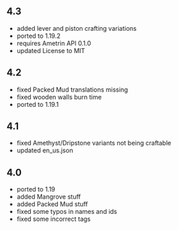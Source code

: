 ## 4.3
* added lever and piston crafting variations
* ported to 1.19.2
* requires Ametrin API 0.1.0
* updated License to MIT

## 4.2
* fixed Packed Mud translations missing
* fixed wooden walls burn time
* ported to 1.19.1

## 4.1
* fixed Amethyst/Dripstone variants not being craftable
* updated en_us.json

## 4.0
* ported to 1.19
* added Mangrove stuff
* added Packed Mud stuff
* fixed some typos in names and ids
* fixed some incorrect tags